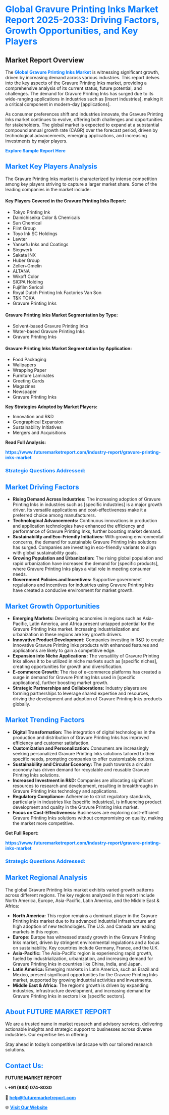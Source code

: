 <h1 style="color: #007BFF;">Global Gravure Printing Inks Market Report 2025-2033: Driving Factors, Growth Opportunities, and Key Players</h1>

<section id="overview">
<h2>Market Report Overview</h2>
<p>The <a href="https://www.futuremarketreport.com/industry-report/gravure-printing-inks-market" style="color: #007BFF; text-decoration: none;"><strong>Global Gravure Printing Inks Market</strong></a> is witnessing significant growth, driven by increasing demand across various industries. This report delves into the key aspects of the Gravure Printing Inks market, providing a comprehensive analysis of its current status, future potential, and challenges. The demand for Gravure Printing Inks has surged due to its wide-ranging applications in industries such as [insert industries], making it a critical component in modern-day [applications].</p>
<p>As consumer preferences shift and industries innovate, the Gravure Printing Inks market continues to evolve, offering both challenges and opportunities for stakeholders. The global market is expected to expand at a substantial compound annual growth rate (CAGR) over the forecast period, driven by technological advancements, emerging applications, and increasing investments by major players.</p>
</section>

<section id="overview">
<p><a href="https://www.futuremarketreport.com/request-sample/reportId=100210" style="color: #007BFF; text-decoration: none;"><strong>Explore Sample Report Here</strong></a></p>
</section>

<section id="key-players">
<h2 style="color: #007BFF;">Market Key Players Analysis</h2>
<p>The Gravure Printing Inks market is characterized by intense competition among key players striving to capture a larger market share. Some of the leading companies in the market include:</p>
<h4>Key Players Covered in the Gravure Printing Inks Report:</h4>
<ul><li>Tokyo Printing Ink</li><li>Dainichiseika Color &amp; Chemicals</li><li>Sun Chemical</li><li>Flint Group</li><li>Toyo Ink SC Holdings</li><li>Lawter</li><li>Yansefu Inks and Coatings</li><li>Siegwerk</li><li>Sakata INX</li><li>Huber Group</li><li>Zeller+Gmelin</li><li>ALTANA</li><li>Wikoff Color</li><li>SICPA Holding</li><li>Fujifilm Sericol</li><li>Royal Dutch Printing Ink Factories Van Son</li><li>T&amp;K TOKA</li><li>Gravure Printing Inks</li></ul>
<h4>Gravure Printing Inks Market Segmentation by Type:</h4>
<ul><li>Solvent-based Gravure Printing Inks</li><li>Water-based Gravure Printing Inks</li><li>Gravure Printing Inks</li></ul>

<h4>Gravure Printing Inks Market Segmentation by Application:</h4>
<ul><li>Food Packaging</li><li>Wallpapers</li><li>Wrapping Paper</li><li>Furniture Laminates</li><li>Greeting Cards</li><li>Magazines</li><li>Newspaper</li><li>Gravure Printing Inks</li></ul>
<p><strong>Key Strategies Adopted by Market Players:</strong></p>
<ul>
<li>Innovation and R&D</li>
<li>Geographical Expansion</li>
<li>Sustainability Initiatives</li>
<li>Mergers and Acquisitions</li>
</ul>
</section>

<section>
<p><strong>Read Full Analysis: </strong></p><a href="https://www.futuremarketreport.com/industry-report/gravure-printing-inks-market" style="color: #007BFF; text-decoration: none;"><strong>https://www.futuremarketreport.com/industry-report/gravure-printing-inks-market</strong></a>
<h3 style="color: #007BFF;">Strategic Questions Addressed:</h3>
</section>

<section id="driving-factors">
<h2 style="color: #007BFF;">Market Driving Factors</h2>
<ul>
<li><strong>Rising Demand Across Industries:</strong> The increasing adoption of Gravure Printing Inks in industries such as [specific industries] is a major growth driver. Its versatile applications and cost-effectiveness make it a preferred choice among manufacturers.</li>
<li><strong>Technological Advancements:</strong> Continuous innovations in production and application technologies have enhanced the efficiency and performance of Gravure Printing Inks, further boosting market demand.</li>
<li><strong>Sustainability and Eco-Friendly Initiatives:</strong> With growing environmental concerns, the demand for sustainable Gravure Printing Inks solutions has surged. Companies are investing in eco-friendly variants to align with global sustainability goals.</li>
<li><strong>Growing Population and Urbanization:</strong> The rising global population and rapid urbanization have increased the demand for [specific products], where Gravure Printing Inks plays a vital role in meeting consumer needs.</li>
<li><strong>Government Policies and Incentives:</strong> Supportive government regulations and incentives for industries using Gravure Printing Inks have created a conducive environment for market growth.</li>
</ul>
</section>

<section id="growth-opportunities">
<h2 style="color: #007BFF;">Market Growth Opportunities</h2>
<ul>
<li><strong>Emerging Markets:</strong> Developing economies in regions such as Asia-Pacific, Latin America, and Africa present untapped potential for the Gravure Printing Inks market. Increasing industrialization and urbanization in these regions are key growth drivers.</li>
<li><strong>Innovative Product Development:</strong> Companies investing in R&D to create innovative Gravure Printing Inks products with enhanced features and applications are likely to gain a competitive edge.</li>
<li><strong>Expansion into Niche Applications:</strong> The versatility of Gravure Printing Inks allows it to be utilized in niche markets such as [specific niches], creating opportunities for growth and diversification.</li>
<li><strong>E-commerce Growth:</strong> The rise of e-commerce platforms has created a surge in demand for Gravure Printing Inks used in [specific applications], further boosting market growth.</li>
<li><strong>Strategic Partnerships and Collaborations:</strong> Industry players are forming partnerships to leverage shared expertise and resources, driving the development and adoption of Gravure Printing Inks products globally.</li>
</ul>
</section>

<section id="trending-factors">
<h2 style="color: #007BFF;">Market Trending Factors</h2>
<ul>
<li><strong>Digital Transformation:</strong> The integration of digital technologies in the production and distribution of Gravure Printing Inks has improved efficiency and customer satisfaction.</li>
<li><strong>Customization and Personalization:</strong> Consumers are increasingly seeking personalized Gravure Printing Inks solutions tailored to their specific needs, prompting companies to offer customizable options.</li>
<li><strong>Sustainability and Circular Economy:</strong> The push towards a circular economy has driven demand for recyclable and reusable Gravure Printing Inks solutions.</li>
<li><strong>Increased Investment in R&D:</strong> Companies are allocating significant resources to research and development, resulting in breakthroughs in Gravure Printing Inks technology and applications.</li>
<li><strong>Regulatory Compliance:</strong> Adherence to strict regulatory standards, particularly in industries like [specific industries], is influencing product development and quality in the Gravure Printing Inks market.</li>
<li><strong>Focus on Cost-Effectiveness:</strong> Businesses are exploring cost-efficient Gravure Printing Inks solutions without compromising on quality, making the market more competitive.</li>
</ul>
</section>

<section>
<p><strong>Get Full Report: </strong></p><a href="https://www.futuremarketreport.com/industry-report/gravure-printing-inks-market" style="color: #007BFF; text-decoration: none;"><strong>https://www.futuremarketreport.com/industry-report/gravure-printing-inks-market</strong></a>
<h3 style="color: #007BFF;">Strategic Questions Addressed:</h3>
</section>


<section id="regional-analysis">
<h2 style="color: #007BFF;">Market Regional Analysis</h2>
<p>The global Gravure Printing Inks market exhibits varied growth patterns across different regions. The key regions analyzed in this report include North America, Europe, Asia-Pacific, Latin America, and the Middle East & Africa:</p>
<ul>
<li><strong>North America:</strong> This region remains a dominant player in the Gravure Printing Inks market due to its advanced industrial infrastructure and high adoption of new technologies. The U.S. and Canada are leading markets in this region.</li>
<li><strong>Europe:</strong> Europe has witnessed steady growth in the Gravure Printing Inks market, driven by stringent environmental regulations and a focus on sustainability. Key countries include Germany, France, and the U.K.</li>
<li><strong>Asia-Pacific:</strong> The Asia-Pacific region is experiencing rapid growth, fueled by industrialization, urbanization, and increasing demand for Gravure Printing Inks in countries like China, India, and Japan.</li>
<li><strong>Latin America:</strong> Emerging markets in Latin America, such as Brazil and Mexico, present significant opportunities for the Gravure Printing Inks market, supported by growing industrial activities and investments.</li>
<li><strong>Middle East & Africa:</strong> The region’s growth is driven by expanding industries, infrastructure development, and increasing demand for Gravure Printing Inks in sectors like [specific sectors].</li>
</ul>
</section>

<footer>
<h2 style="color: #007BFF;">About FUTURE MARKET REPORT</h2>
<p>We are a trusted name in market research and advisory services, delivering actionable insights and strategic support to businesses across diverse industries. Our expertise lies in offering:</p>

<p>Stay ahead in today’s competitive landscape with our tailored research solutions.</p>

<h2 style="color: #007BFF;">Contact Us:</h2>
<p><strong>FUTURE MARKET REPORT</strong></p>
<p>📞 <strong>+91 (883) 074-8030</strong></p>
<p>📧 <strong><a href="mailto:help@futuremarketreport.com" style="color: #007BFF;">help@futuremarketreport.com</a></strong></p>
<p>🌐 <strong><a href="https://www.futuremarketreport.com/" style="color: #007BFF;">Visit Our Website</a></strong></p>
</footer>